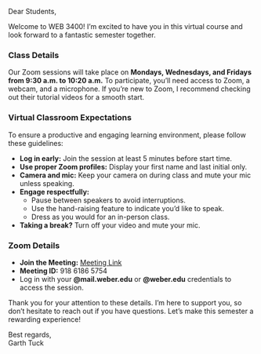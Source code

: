 Dear Students,  

Welcome to WEB 3400! I’m excited to have you in this virtual course and look forward to a fantastic semester together.  

### Class Details  
Our Zoom sessions will take place on **Mondays, Wednesdays, and Fridays from 9:30 a.m. to 10:20 a.m.** To participate, you’ll need access to Zoom, a webcam, and a microphone. If you’re new to Zoom, I recommend checking out their tutorial videos for a smooth start.  

### Virtual Classroom Expectations  
To ensure a productive and engaging learning environment, please follow these guidelines:  
- **Log in early:** Join the session at least 5 minutes before start time.  
- **Use proper Zoom profiles:** Display your first name and last initial only.  
- **Camera and mic:** Keep your camera on during class and mute your mic unless speaking.  
- **Engage respectfully:**  
  - Pause between speakers to avoid interruptions.  
  - Use the hand-raising feature to indicate you’d like to speak.  
  - Dress as you would for an in-person class.  
- **Taking a break?** Turn off your video and mute your mic.  

### Zoom Details  
- **Join the Meeting:** [Meeting Link](https://weber.zoom.us/meeting/tJUlceigqD4tH9Dr1qXE-TY-in2cCuH5Pa_v/ics?icsToken=DD3_0Pklg7gY3UQbWgAALAAAAOcFgZiZvOXLd6HCMYf0SyWRPIv5UZjU8bQ5iTLHQntKSb26sJRua_yp8jZuUTbYKd1peaByNp2JVvRfwjAwMDAwMQ)
- **Meeting ID:** 918 6186 5754  
- Log in with your **@mail.weber.edu** or **@weber.edu** credentials to access the session.  

Thank you for your attention to these details. I’m here to support you, so don’t hesitate to reach out if you have questions. Let’s make this semester a rewarding experience!  

Best regards,  
Garth Tuck
